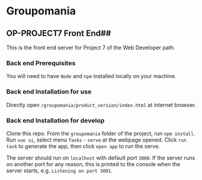 # Groupomania

## OP-PROJECT7 Front End##

This is the front end server for Project 7 of the Web Developer path.

### Back end Prerequisites ###

You will need to have `Node` and `npm` installed locally on your machine.

### Back end Installation for use ###

Directly open `/groupomania/product_version/index.html` at internet browser.

### Back end Installation for develop ###

Clone this repo. From the `groupomania` folder of the project, run `npm install`.
Run `vue ui`, select menu `Tasks` - `serve` at the webpage opened. 
Click `run task` to generate the app, then click `open app` to run the serve.

The server should run on `localhost` with default port `3000`. If the
server runs on another port for any reason, this is printed to the
console when the server starts, e.g. `Listening on port 3001`.
